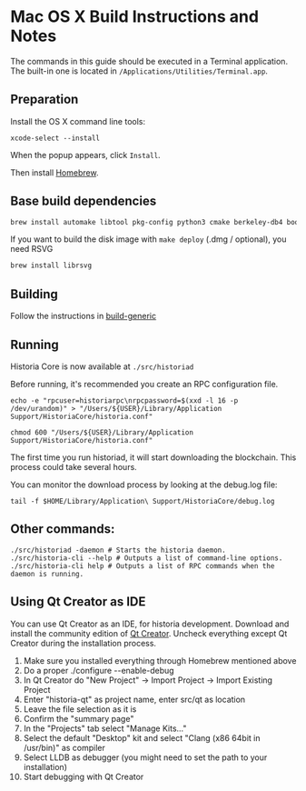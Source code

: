Mac OS X Build Instructions and Notes
====================================
The commands in this guide should be executed in a Terminal application.
The built-in one is located in `/Applications/Utilities/Terminal.app`.

Preparation
-----------
Install the OS X command line tools:

`xcode-select --install`

When the popup appears, click `Install`.

Then install [Homebrew](https://brew.sh).

Base build dependencies
-----------------------

```bash
brew install automake libtool pkg-config python3 cmake berkeley-db4 boost qt
```


If you want to build the disk image with `make deploy` (.dmg / optional), you need RSVG
```bash
brew install librsvg
```

Building
--------

Follow the instructions in [build-generic](build-generic.md)

Running
-------

Historia Core is now available at `./src/historiad`

Before running, it's recommended you create an RPC configuration file.

    echo -e "rpcuser=historiarpc\nrpcpassword=$(xxd -l 16 -p /dev/urandom)" > "/Users/${USER}/Library/Application Support/HistoriaCore/historia.conf"

    chmod 600 "/Users/${USER}/Library/Application Support/HistoriaCore/historia.conf"

The first time you run historiad, it will start downloading the blockchain. This process could take several hours.

You can monitor the download process by looking at the debug.log file:

    tail -f $HOME/Library/Application\ Support/HistoriaCore/debug.log

Other commands:
-------

    ./src/historiad -daemon # Starts the historia daemon.
    ./src/historia-cli --help # Outputs a list of command-line options.
    ./src/historia-cli help # Outputs a list of RPC commands when the daemon is running.

Using Qt Creator as IDE
------------------------
You can use Qt Creator as an IDE, for historia development.
Download and install the community edition of [Qt Creator](https://www.qt.io/download/).
Uncheck everything except Qt Creator during the installation process.

1. Make sure you installed everything through Homebrew mentioned above
2. Do a proper ./configure --enable-debug
3. In Qt Creator do "New Project" -> Import Project -> Import Existing Project
4. Enter "historia-qt" as project name, enter src/qt as location
5. Leave the file selection as it is
6. Confirm the "summary page"
7. In the "Projects" tab select "Manage Kits..."
8. Select the default "Desktop" kit and select "Clang (x86 64bit in /usr/bin)" as compiler
9. Select LLDB as debugger (you might need to set the path to your installation)
10. Start debugging with Qt Creator
